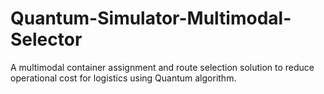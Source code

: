 # Quantum-Simulator-Multimodal-Selector
A multimodal container assignment and route selection solution to reduce operational cost for logistics using Quantum algorithm.
